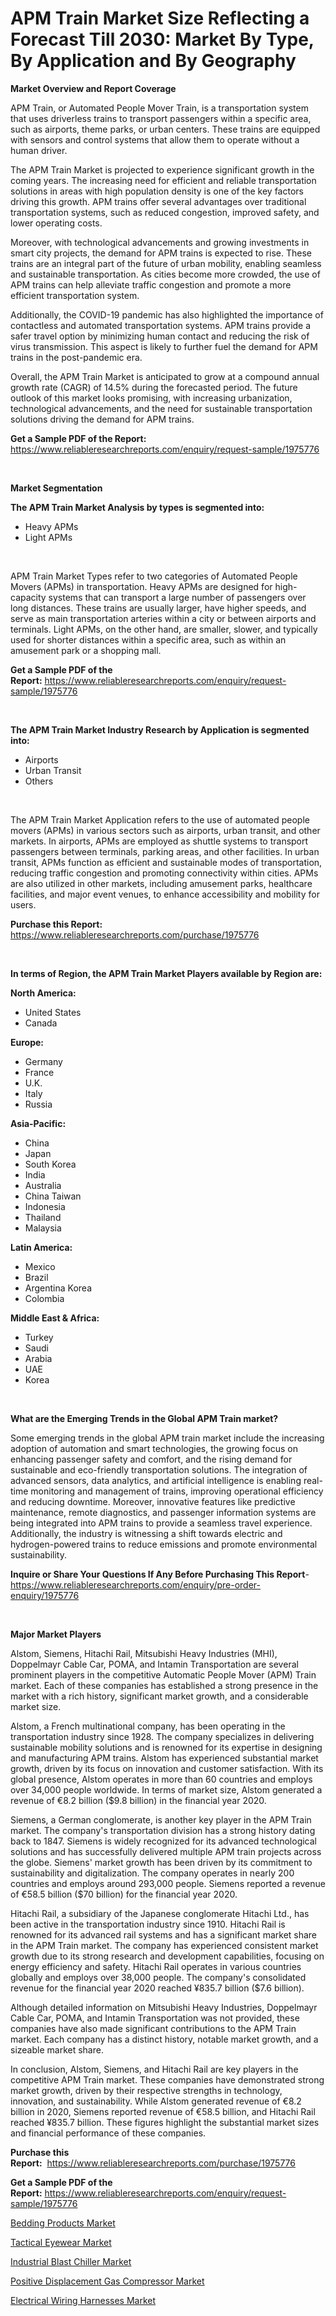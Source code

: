 <p><h1>APM Train Market Size Reflecting a Forecast Till 2030: Market By Type, By Application and By Geography</h1></p><p><strong>Market Overview and Report Coverage</strong></p>
<p><p>APM Train, or Automated People Mover Train, is a transportation system that uses driverless trains to transport passengers within a specific area, such as airports, theme parks, or urban centers. These trains are equipped with sensors and control systems that allow them to operate without a human driver. </p><p>The APM Train Market is projected to experience significant growth in the coming years. The increasing need for efficient and reliable transportation solutions in areas with high population density is one of the key factors driving this growth. APM trains offer several advantages over traditional transportation systems, such as reduced congestion, improved safety, and lower operating costs. </p><p>Moreover, with technological advancements and growing investments in smart city projects, the demand for APM trains is expected to rise. These trains are an integral part of the future of urban mobility, enabling seamless and sustainable transportation. As cities become more crowded, the use of APM trains can help alleviate traffic congestion and promote a more efficient transportation system.</p><p>Additionally, the COVID-19 pandemic has also highlighted the importance of contactless and automated transportation systems. APM trains provide a safer travel option by minimizing human contact and reducing the risk of virus transmission. This aspect is likely to further fuel the demand for APM trains in the post-pandemic era.</p><p>Overall, the APM Train Market is anticipated to grow at a compound annual growth rate (CAGR) of 14.5% during the forecasted period. The future outlook of this market looks promising, with increasing urbanization, technological advancements, and the need for sustainable transportation solutions driving the demand for APM trains.</p></p>
<p><strong>Get a Sample PDF of the Report:</strong> <a href="https://www.reliableresearchreports.com/enquiry/request-sample/1975776">https://www.reliableresearchreports.com/enquiry/request-sample/1975776</a></p>
<p>&nbsp;</p>
<p><strong>Market Segmentation</strong></p>
<p><strong>The APM Train Market Analysis by types is segmented into:</strong></p>
<p><ul><li>Heavy APMs</li><li>Light APMs</li></ul></p>
<p>&nbsp;</p>
<p><p>APM Train Market Types refer to two categories of Automated People Movers (APMs) in transportation. Heavy APMs are designed for high-capacity systems that can transport a large number of passengers over long distances. These trains are usually larger, have higher speeds, and serve as main transportation arteries within a city or between airports and terminals. Light APMs, on the other hand, are smaller, slower, and typically used for shorter distances within a specific area, such as within an amusement park or a shopping mall.</p></p>
<p><strong>Get a Sample PDF of the Report:</strong>&nbsp;<a href="https://www.reliableresearchreports.com/enquiry/request-sample/1975776">https://www.reliableresearchreports.com/enquiry/request-sample/1975776</a></p>
<p>&nbsp;</p>
<p><strong>The APM Train Market Industry Research by Application is segmented into:</strong></p>
<p><ul><li>Airports</li><li>Urban Transit</li><li>Others</li></ul></p>
<p>&nbsp;</p>
<p><p>The APM Train Market Application refers to the use of automated people movers (APMs) in various sectors such as airports, urban transit, and other markets. In airports, APMs are employed as shuttle systems to transport passengers between terminals, parking areas, and other facilities. In urban transit, APMs function as efficient and sustainable modes of transportation, reducing traffic congestion and promoting connectivity within cities. APMs are also utilized in other markets, including amusement parks, healthcare facilities, and major event venues, to enhance accessibility and mobility for users.</p></p>
<p><strong>Purchase this Report:</strong>&nbsp; <a href="https://www.reliableresearchreports.com/purchase/1975776">https://www.reliableresearchreports.com/purchase/1975776</a></p>
<p>&nbsp;</p>
<p><strong>In terms of Region, the APM Train Market Players available by Region are:</strong></p>
<p>
    <p> <strong> North America: </strong>
        <ul>
            <li>United States</li>
            <li>Canada</li>
        </ul>
        </p> 
    <p> <strong> Europe: </strong>
        <ul>
            <li>Germany</li>
            <li>France</li>
            <li>U.K.</li>
            <li>Italy</li>
            <li>Russia</li>
        </ul>
        </p> 
    <p> <strong> Asia-Pacific: </strong>
        <ul>
            <li>China</li>
            <li>Japan</li>
            <li>South Korea</li>
            <li>India</li>
            <li>Australia</li>
            <li>China Taiwan</li>
            <li>Indonesia</li>
            <li>Thailand</li>
            <li>Malaysia</li>
        </ul>
        </p> 
    <p> <strong> Latin America: </strong>
        <ul>
            <li>Mexico</li>
            <li>Brazil</li>
            <li>Argentina Korea</li>
            <li>Colombia</li>
        </ul>
        </p> 
    <p> <strong> Middle East & Africa: </strong>
        <ul>
            <li>Turkey</li>
            <li>Saudi</li>
            <li>Arabia</li>
            <li>UAE</li>
            <li>Korea</li>
        </ul>
    </p>
    </p>
<p>&nbsp;</p>
<p><strong>What are the Emerging Trends in the Global APM Train market?</strong></p>
<p><p>Some emerging trends in the global APM train market include the increasing adoption of automation and smart technologies, the growing focus on enhancing passenger safety and comfort, and the rising demand for sustainable and eco-friendly transportation solutions. The integration of advanced sensors, data analytics, and artificial intelligence is enabling real-time monitoring and management of trains, improving operational efficiency and reducing downtime. Moreover, innovative features like predictive maintenance, remote diagnostics, and passenger information systems are being integrated into APM trains to provide a seamless travel experience. Additionally, the industry is witnessing a shift towards electric and hydrogen-powered trains to reduce emissions and promote environmental sustainability.</p></p>
<p><strong>Inquire or Share Your Questions If Any Before Purchasing This Report</strong>- <a href="https://www.reliableresearchreports.com/enquiry/pre-order-enquiry/1975776">https://www.reliableresearchreports.com/enquiry/pre-order-enquiry/1975776</a></p>
<p>&nbsp;</p>
<p><strong>Major Market Players</strong></p>
<p><p>Alstom, Siemens, Hitachi Rail, Mitsubishi Heavy Industries (MHI), Doppelmayr Cable Car, POMA, and Intamin Transportation are several prominent players in the competitive Automatic People Mover (APM) Train market. Each of these companies has established a strong presence in the market with a rich history, significant market growth, and a considerable market size.</p><p>Alstom, a French multinational company, has been operating in the transportation industry since 1928. The company specializes in delivering sustainable mobility solutions and is renowned for its expertise in designing and manufacturing APM trains. Alstom has experienced substantial market growth, driven by its focus on innovation and customer satisfaction. With its global presence, Alstom operates in more than 60 countries and employs over 34,000 people worldwide. In terms of market size, Alstom generated a revenue of €8.2 billion ($9.8 billion) in the financial year 2020.</p><p>Siemens, a German conglomerate, is another key player in the APM Train market. The company's transportation division has a strong history dating back to 1847. Siemens is widely recognized for its advanced technological solutions and has successfully delivered multiple APM train projects across the globe. Siemens' market growth has been driven by its commitment to sustainability and digitalization. The company operates in nearly 200 countries and employs around 293,000 people. Siemens reported a revenue of €58.5 billion ($70 billion) for the financial year 2020.</p><p>Hitachi Rail, a subsidiary of the Japanese conglomerate Hitachi Ltd., has been active in the transportation industry since 1910. Hitachi Rail is renowned for its advanced rail systems and has a significant market share in the APM Train market. The company has experienced consistent market growth due to its strong research and development capabilities, focusing on energy efficiency and safety. Hitachi Rail operates in various countries globally and employs over 38,000 people. The company's consolidated revenue for the financial year 2020 reached ¥835.7 billion ($7.6 billion).</p><p>Although detailed information on Mitsubishi Heavy Industries, Doppelmayr Cable Car, POMA, and Intamin Transportation was not provided, these companies have also made significant contributions to the APM Train market. Each company has a distinct history, notable market growth, and a sizeable market share.</p><p>In conclusion, Alstom, Siemens, and Hitachi Rail are key players in the competitive APM Train market. These companies have demonstrated strong market growth, driven by their respective strengths in technology, innovation, and sustainability. While Alstom generated revenue of €8.2 billion in 2020, Siemens reported revenue of €58.5 billion, and Hitachi Rail reached ¥835.7 billion. These figures highlight the substantial market sizes and financial performance of these companies.</p></p>
<p><strong>Purchase this Report:</strong>&nbsp;&nbsp;<a href="https://www.reliableresearchreports.com/purchase/1975776">https://www.reliableresearchreports.com/purchase/1975776</a></p>
<p></p>
<p><strong>Get a Sample PDF of the Report:</strong>&nbsp;<a href="https://www.reliableresearchreports.com/enquiry/request-sample/1975776">https://www.reliableresearchreports.com/enquiry/request-sample/1975776</a></p>
<p><p><a href="https://medium.com/@emilywest91/bedding-products-market-share-evolution-and-market-growth-trends-2023-2030-fb69abb304f6">Bedding Products Market</a></p><p><a href="https://medium.com/@lindabrewer15/tactical-eyewear-market-insights-into-market-cagr-market-trends-and-growth-strategies-33a3e2aece4a">Tactical Eyewear Market</a></p><p><a href="https://www.linkedin.com/pulse/industrial-blast-chiller-market-size-2023-2030-global-jyhae/">Industrial Blast Chiller Market</a></p><p><a href="https://www.linkedin.com/pulse/positive-displacement-gas-compressor-market-size-2023-2030-ed2me/">Positive Displacement Gas Compressor Market</a></p><p><a href="https://www.linkedin.com/pulse/electrical-wiring-harnesses-market-size-share-amp-trends-8ptuc/">Electrical Wiring Harnesses Market</a></p></p>